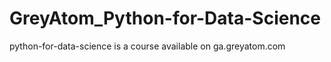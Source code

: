 # GreyAtom_Python-for-Data-Science
python-for-data-science is a course available on ga.greyatom.com
